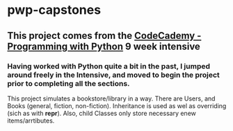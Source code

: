 # pwp-capstones

## This project comes from the [CodeCademy - Programming with Python](https://www.codecademy.com/programs/ad021c51a8e534adcb84c9800c88483d) 9 week intensive

### Having worked with Python quite a bit in the past, I jumped around freely in the Intensive, and moved to begin the project prior to completing all the sections.
This project simulates a bookstore/library  in a way. There are Users, and Books (general, fiction, non-fiction).
Inheritance is used as wel as overriding (sich as with __repr__). Also, child Classes only store necessary enew items/arrtibutes.
